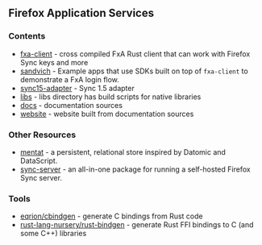 ## Firefox Application Services

### Contents

* [fxa-client](fxa-client) - cross compiled FxA Rust client that can work with Firefox Sync keys and more
* [sandvich](sandvich) - Example apps that use SDKs built on top of `fxa-client` to demonstrate a FxA login flow.
* [sync15-adapter](sync15-adapter) - Sync 1.5 adapter
* [libs](libs) - libs directory has build scripts for native libraries
* [docs](docs) - documentation sources 
* [website](website) - website built from documentation sources


### Other Resources

* [mentat](https://github.com/mozilla/mentat) - a persistent, relational store inspired by Datomic and DataScript.
* [sync-server](https://github.com/mozilla-services/syncserver) - an all-in-one package for running a self-hosted Firefox Sync server.

### Tools

* [eqrion/cbindgen](https://github.com/eqrion/cbindgen) - generate C bindings from Rust code
* [rust-lang-nursery/rust-bindgen](https://github.com/rust-lang-nursery/rust-bindgen) - generate Rust FFI bindings to C (and some C++) libraries
